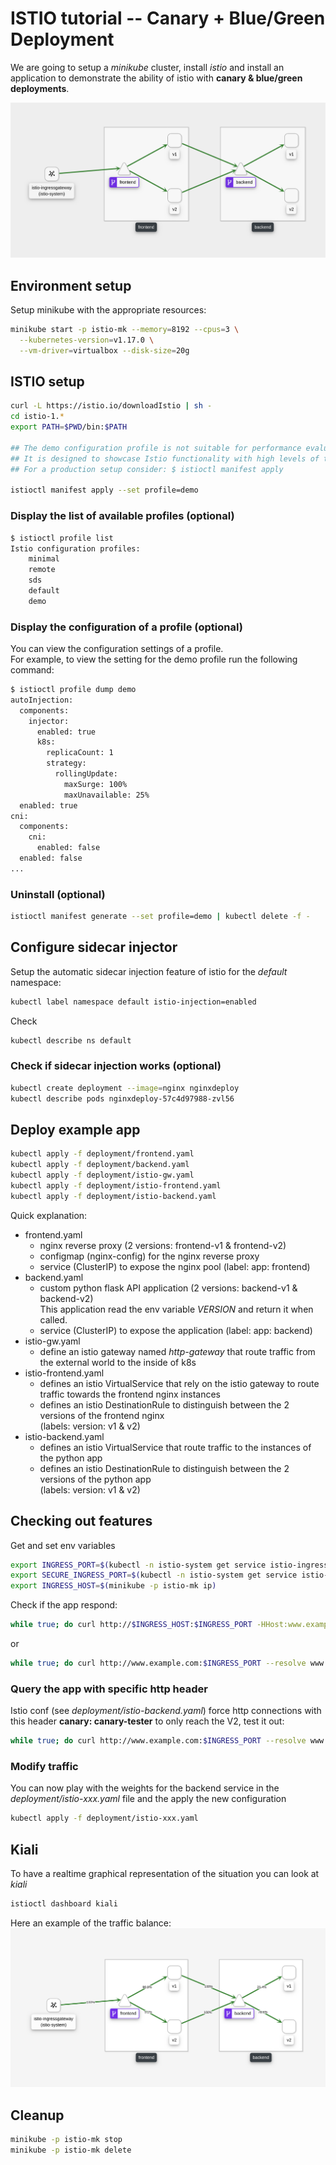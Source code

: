 # ISTIO tutorial -- Canary + Blue/Green Deployment
We are going to setup a *minikube* cluster, install *istio* and install an application to demonstrate the ability of istio with **canary & blue/green deployments**.  


![Setup schema](img/istio-app-schema.png?raw=true "Schema")


## Environment setup
Setup minikube with the appropriate resources:
```bash
minikube start -p istio-mk --memory=8192 --cpus=3 \
  --kubernetes-version=v1.17.0 \
  --vm-driver=virtualbox --disk-size=20g
```

## ISTIO setup
```bash
curl -L https://istio.io/downloadIstio | sh -
cd istio-1.*
export PATH=$PWD/bin:$PATH

## The demo configuration profile is not suitable for performance evaluation. 
## It is designed to showcase Istio functionality with high levels of tracing and access logging
## For a production setup consider: $ istioctl manifest apply

istioctl manifest apply --set profile=demo
```
### Display the list of available profiles (optional)
```bash
$ istioctl profile list
Istio configuration profiles:
    minimal
    remote
    sds
    default
    demo
```
### Display the configuration of a profile (optional)
You can view the configuration settings of a profile.  
For example, to view the setting for the demo profile run the following command:
```bash
$ istioctl profile dump demo
autoInjection:
  components:
    injector:
      enabled: true
      k8s:
        replicaCount: 1
        strategy:
          rollingUpdate:
            maxSurge: 100%
            maxUnavailable: 25%
  enabled: true
cni:
  components:
    cni:
      enabled: false
  enabled: false
...
```

### Uninstall (optional)
```bash
istioctl manifest generate --set profile=demo | kubectl delete -f -
```

## Configure sidecar injector 
Setup the automatic sidecar injection feature of istio for the *default* namespace:  
```bash
kubectl label namespace default istio-injection=enabled
```
Check
```bash
kubectl describe ns default
```
### Check if sidecar injection works (optional)
```bash
kubectl create deployment --image=nginx nginxdeploy
kubectl describe pods nginxdeploy-57c4d97988-zvl56
```

## Deploy example app
```bash
kubectl apply -f deployment/frontend.yaml
kubectl apply -f deployment/backend.yaml
kubectl apply -f deployment/istio-gw.yaml
kubectl apply -f deployment/istio-frontend.yaml
kubectl apply -f deployment/istio-backend.yaml
```
Quick explanation:  
* frontend.yaml
  * nginx reverse proxy (2 versions: frontend-v1 & frontend-v2)
  * configmap (nginx-config) for the nginx reverse proxy
  * service (ClusterIP) to expose the nginx pool (label: app: frontend)
* backend.yaml
  * custom python flask API application (2 versions: backend-v1 & backend-v2)  
    This application read the env variable *VERSION* and return it when called.
  * service (ClusterIP) to expose the application (label: app: backend)
* istio-gw.yaml
  * define an istio gateway named *http-gateway* that route traffic from the external world to the inside of k8s
* istio-frontend.yaml
  * defines an istio VirtualService that rely on the istio gateway to route traffic towards the frontend nginx instances
  * defines an istio DestinationRule to distinguish between the 2 versions of the frontend nginx  
    (labels: version: v1 & v2)
* istio-backend.yaml
  * defines an istio VirtualService that route traffic to the instances of the python app
  * defines an istio DestinationRule to distinguish between the 2 versions of the python app  
    (labels: version: v1 & v2)
## Checking out features
Get and set env variables
```bash
export INGRESS_PORT=$(kubectl -n istio-system get service istio-ingressgateway -o jsonpath='{.spec.ports[?(@.name=="http2")].nodePort}')
export SECURE_INGRESS_PORT=$(kubectl -n istio-system get service istio-ingressgateway -o jsonpath='{.spec.ports[?(@.name=="https")].nodePort}')
export INGRESS_HOST=$(minikube -p istio-mk ip)
```
Check if the app respond:
```bash
while true; do curl http://$INGRESS_HOST:$INGRESS_PORT -HHost:www.example.com; sleep .2;done
```
or
```bash
while true; do curl http://www.example.com:$INGRESS_PORT --resolve www.example.com:$INGRESS_PORT:$INGRESS_HOST -HHost:www.example.com; sleep .2;done
```
### Query the app with specific http header
Istio conf (see *deployment/istio-backend.yaml*) force http connections with this header **canary: canary-tester** to only reach the V2, test it out:
```bash
while true; do curl http://www.example.com:$INGRESS_PORT --resolve www.example.com:$INGRESS_PORT:$INGRESS_HOST -HHost:www.example.com -H "canary: canary-tester"; sleep .2;done
```

### Modify traffic
You can now play with the weights for the backend service in the *deployment/istio-xxx.yaml* file and the apply the new configuration
```bash
kubectl apply -f deployment/istio-xxx.yaml
```

## Kiali
To have a realtime graphical representation of the situation you can look at *kiali*
```bash
istioctl dashboard kiali
```
Here an example of the traffic balance:
![Kiali View](img/istio-traffic-shaping.png?raw=true "Kiali View")

## Cleanup 
```bash
minikube -p istio-mk stop
minikube -p istio-mk delete
```

